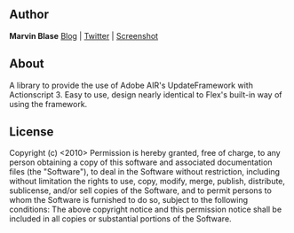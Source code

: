 ## Author
__Marvin Blase__ 
[Blog](http://www.beautifycode.com "Homepage") | 
[Twitter](http://www.twitter.com/beautifycode "Twitter") | 
[Screenshot](http://labs.beautifycode.com/airUpdateHelper/demoshot.jpg)


## About
A library to provide the use of Adobe AIR's UpdateFramework with Actionscript 3. Easy to use, design nearly identical to Flex's built-in way of using the framework.

## License
Copyright (c) <2010> <copyright holders>
Permission is hereby granted, free of charge, to any person obtaining a copy of this software and associated documentation files (the "Software"), to deal in the Software without restriction, including without limitation the rights to use, copy, modify, merge, publish, distribute, sublicense, and/or sell copies of the Software, and to permit persons to whom the Software is furnished to do so, subject to the following conditions:
The above copyright notice and this permission notice shall be included in all copies or substantial portions of the Software.